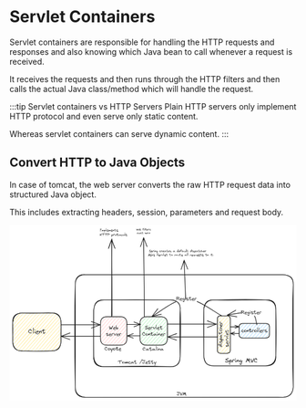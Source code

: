 # Servlet Containers

Servlet containers are responsible for handling the HTTP requests and responses and
also knowing which Java bean to call whenever a request is received.

It receives the requests and
then runs through the HTTP filters and
then calls the actual Java class/method which will handle the request.

:::tip Servlet containers vs HTTP Servers
Plain HTTP servers only implement HTTP protocol and even serve only static content.

Whereas servlet containers can serve dynamic content.
:::

## Convert HTTP to Java Objects

In case of tomcat, the web server converts the raw HTTP request data into structured Java object.

This includes extracting headers, session, parameters and request body.

![servlet-container](../../static/img/webserver-servlet.excalidraw.png)
